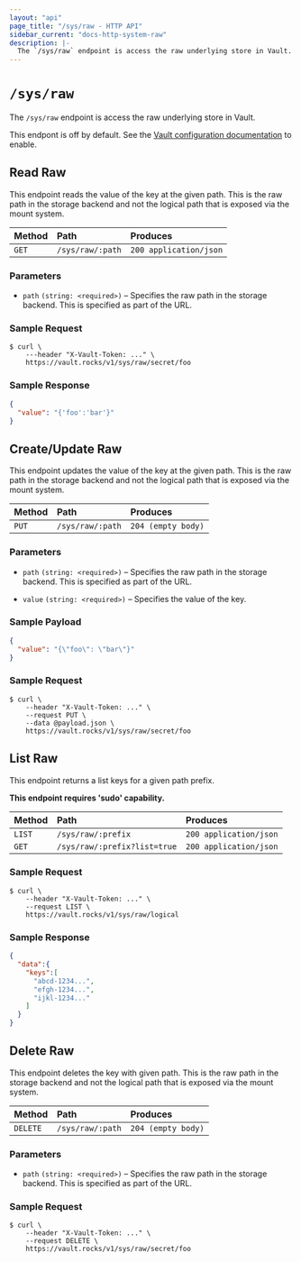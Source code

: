 ```yaml
---
layout: "api"
page_title: "/sys/raw - HTTP API"
sidebar_current: "docs-http-system-raw"
description: |-
  The `/sys/raw` endpoint is access the raw underlying store in Vault.
---
```


# `/sys/raw`

The `/sys/raw` endpoint is access the raw underlying store in Vault.

This endpont is off by default.  See the 
[Vault configuration documentation](/docs/configuration/index.html) to
enable.

## Read Raw

This endpoint reads the value of the key at the given path. This is the raw path
in the storage backend and not the logical path that is exposed via the mount
system.

| Method   | Path                         | Produces               |
| :------- | :--------------------------- | :--------------------- |
| `GET`    | `/sys/raw/:path`             | `200 application/json` |

### Parameters

- `path` `(string: <required>)` – Specifies the raw path in the storage backend.
  This is specified as part of the URL.

### Sample Request

```
$ curl \
    ---header "X-Vault-Token: ..." \
    https://vault.rocks/v1/sys/raw/secret/foo
```

### Sample Response

```json
{
  "value": "{'foo':'bar'}"
}
```

## Create/Update Raw

This endpoint updates the value of the key at the given path. This is the raw
path in the storage backend and not the logical path that is exposed via the
mount system.

| Method   | Path                         | Produces               |
| :------- | :--------------------------- | :--------------------- |
| `PUT`    | `/sys/raw/:path`             | `204 (empty body)`     |

### Parameters

- `path` `(string: <required>)` – Specifies the raw path in the storage backend.
  This is specified as part of the URL.

- `value` `(string: <required>)` – Specifies the value of the key.

### Sample Payload

```json
{
  "value": "{\"foo\": \"bar\"}"
}
```

### Sample Request

```
$ curl \
    --header "X-Vault-Token: ..." \
    --request PUT \
    --data @payload.json \
    https://vault.rocks/v1/sys/raw/secret/foo
```

## List Raw

This endpoint returns a list keys for a given path prefix.

**This endpoint requires 'sudo' capability.**

| Method   | Path                         | Produces               |
| :------- | :--------------------------- | :--------------------- |
| `LIST`   | `/sys/raw/:prefix` | `200 application/json` |
| `GET`   | `/sys/raw/:prefix?list=true` | `200 application/json` |


### Sample Request

```
$ curl \
    --header "X-Vault-Token: ..." \
    --request LIST \
    https://vault.rocks/v1/sys/raw/logical
```

### Sample Response

```json
{
  "data":{
    "keys":[
      "abcd-1234...",
      "efgh-1234...",
      "ijkl-1234..."
    ]
  }
}
```

## Delete Raw

This endpoint deletes the key with given path. This is the raw path in the
storage backend and not the logical path that is exposed via the mount system.

| Method   | Path                         | Produces               |
| :------- | :--------------------------- | :--------------------- |
| `DELETE` | `/sys/raw/:path`             | `204 (empty body)`     |

### Parameters

- `path` `(string: <required>)` – Specifies the raw path in the storage backend.
  This is specified as part of the URL.

### Sample Request

```
$ curl \
    --header "X-Vault-Token: ..." \
    --request DELETE \
    https://vault.rocks/v1/sys/raw/secret/foo
```
